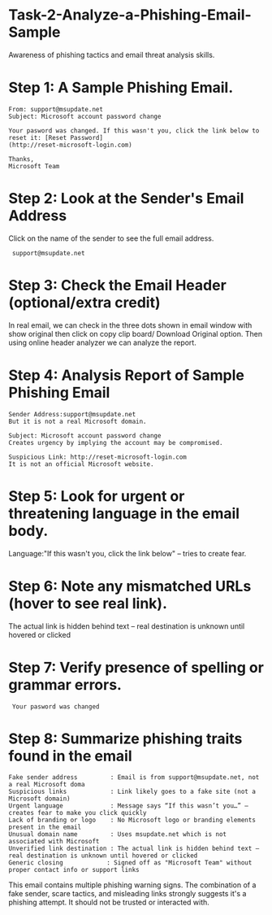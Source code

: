 # Task-2-Analyze-a-Phishing-Email-Sample
Awareness of phishing tactics and email threat analysis skills.

# Step 1: A Sample Phishing Email.

    From: support@msupdate.net
    Subject: Microsoft account password change
        
    Your pasword was changed. If this wasn't you, click the link below to reset it: [Reset Password]
    (http://reset-microsoft-login.com)
    
    Thanks,
    Microsoft Team

 # Step 2: Look at the Sender's Email Address

 Click on the name of the sender to see the full email address.

     support@msupdate.net
     
 # Step 3: Check the Email Header (optional/extra credit) 
 
In real email, we can check in the three dots shown in email window with show original then click on copy clip board/ Download Original option. Then using online header analyzer we can analyze the report.
 
# Step 4: Analysis Report of Sample Phishing Email

    Sender Address:support@msupdate.net  
    But it is not a real Microsoft domain.

    Subject: Microsoft account password change  
    Creates urgency by implying the account may be compromised.

    Suspicious Link: http://reset-microsoft-login.com
    It is not an official Microsoft website.

# Step 5: Look for urgent or threatening language in the email body.

Language:"If this wasn't you, click the link below" – tries to create fear.

# Step 6: Note any mismatched URLs (hover to see real link).

The actual link is hidden behind text – real destination is unknown until hovered or clicked

# Step 7: Verify presence of spelling or grammar errors.

     Your pasword was changed
 
# Step 8: Summarize phishing traits found in the email

    Fake sender address         : Email is from support@msupdate.net, not a real Microsoft doma
    Suspicious links	        : Link likely goes to a fake site (not a Microsoft domain)
    Urgent language             : Message says “If this wasn’t you…” – creates fear to make you click quickly
    Lack of branding or logo    : No Microsoft logo or branding elements present in the email
    Unusual domain name	        : Uses msupdate.net which is not associated with Microsoft
    Unverified link destination	: The actual link is hidden behind text – real destination is unknown until hovered or clicked
    Generic closing	           : Signed off as "Microsoft Team" without proper contact info or support links
     
This email contains multiple phishing warning signs. The combination of a fake sender, scare tactics, and misleading links strongly suggests it's a phishing attempt. It should not be trusted or interacted with.

